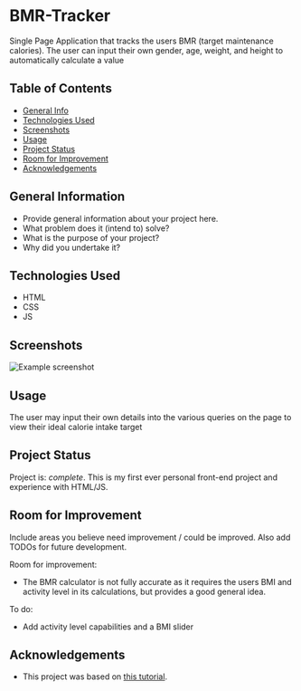 # BMR-Tracker
Single Page Application that tracks the users BMR (target maintenance calories). The user can input their own gender, age, weight, and height to automatically calculate a value

## Table of Contents
* [General Info](#general-information)
* [Technologies Used](#technologies-used)
* [Screenshots](#screenshots)
* [Usage](#usage)
* [Project Status](#project-status)
* [Room for Improvement](#room-for-improvement)
* [Acknowledgements](#acknowledgements)
<!-- * [License](#license) -->


## General Information
- Provide general information about your project here.
- What problem does it (intend to) solve?
- What is the purpose of your project?
- Why did you undertake it?
<!-- You don't have to answer all the questions - just the ones relevant to your project. -->


## Technologies Used
- HTML
- CSS
- JS



## Screenshots
![Example screenshot](./img/screenshot.png)
<!-- If you have screenshots you'd like to share, include them here. -->



## Usage
The user may input their own details into the various queries on the page to view their ideal calorie intake target


## Project Status
Project is: _complete_. This is my first ever personal front-end project and experience with HTML/JS.


## Room for Improvement
Include areas you believe need improvement / could be improved. Also add TODOs for future development.

Room for improvement:
- The BMR calculator is not fully accurate as it requires the users BMI and activity level in its calculations, but provides a good general idea.

To do:
- Add activity level capabilities and a BMI slider



## Acknowledgements
- This project was based on [this tutorial](https://www.youtube.com/watch?v=JhRvYQseY1A).



<!-- Optional -->
<!-- ## License -->
<!-- This project is open source and available under the [... License](). -->

<!-- You don't have to include all sections - just the one's relevant to your project -->
